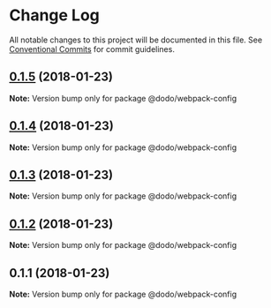 # Change Log

All notable changes to this project will be documented in this file.
See [Conventional Commits](https://conventionalcommits.org) for commit guidelines.

<a name="0.1.5"></a>
## [0.1.5](/compare/@dodo/webpack-config@0.1.4...@dodo/webpack-config@0.1.5) (2018-01-23)




**Note:** Version bump only for package @dodo/webpack-config

<a name="0.1.4"></a>
## [0.1.4](/compare/@dodo/webpack-config@0.1.3...@dodo/webpack-config@0.1.4) (2018-01-23)




**Note:** Version bump only for package @dodo/webpack-config

<a name="0.1.3"></a>
## [0.1.3](/compare/@dodo/webpack-config@0.1.2...@dodo/webpack-config@0.1.3) (2018-01-23)




**Note:** Version bump only for package @dodo/webpack-config

<a name="0.1.2"></a>
## [0.1.2](/compare/@dodo/webpack-config@0.1.1...@dodo/webpack-config@0.1.2) (2018-01-23)




**Note:** Version bump only for package @dodo/webpack-config

<a name="0.1.1"></a>
## 0.1.1 (2018-01-23)




**Note:** Version bump only for package @dodo/webpack-config

